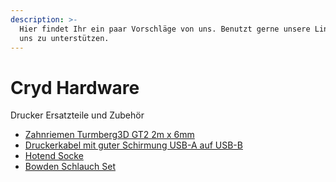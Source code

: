 ```yaml
---
description: >-
  Hier findet Ihr ein paar Vorschläge von uns. Benutzt gerne unsere Links, um
  uns zu unterstützen.
---
```


# Cryd Hardware

Drucker Ersatzteile und Zubehör

* [Zahnriemen Turmberg3D GT2 2m x 6mm](https://amzn.to/3nbefn0)
* [Druckerkabel mit guter Schirmung USB-A auf USB-B](https://amzn.to/34KWZ1G)
* [Hotend Socke](https://amzn.to/3JaM5lr)
* [Bowden Schlauch Set](https://amzn.to/3GnxHEn)
